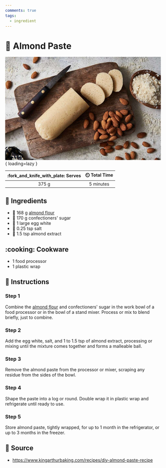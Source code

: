 ```yaml
---
comments: true
tags:
  - ingredient
---
```

# :chestnut: Almond Paste

![Almond Paste][1]{ loading=lazy }

| :fork_and_knife_with_plate: Serves | :timer_clock: Total Time |
|:----------------------------------:|:-----------------------: |
| 375 g | 5 minutes |

## :salt: Ingredients

- :ear_of_rice: 168 g [almond flour][2]
- :candy: 170 g confectioners' sugar
- :egg: 1 large egg white
- :salt: 0.25 tsp salt
- :chestnut: 1.5 tsp almond extract

## :cooking: Cookware

- 1 food processor
- 1 plastic wrap

## :pencil: Instructions

### Step 1

Combine the [almond flour][2] and confectioners' sugar in the work bowl of a food processor or in the bowl of a stand
mixer. Process or mix to blend briefly, just to combine.

### Step 2

Add the egg white, salt, and 1 to 1.5 tsp of almond extract, processing or mixing until the mixture comes together and
forms a malleable ball.

### Step 3

Remove the almond paste from the processor or mixer, scraping any residue from the sides of the bowl.

### Step 4

Shape the paste into a log or round. Double wrap it in plastic wrap and refrigerate until ready to use.

### Step 5

Store almond paste, tightly wrapped, for up to 1 month in the refrigerator, or up to 3 months in the freezer.

## :link: Source

- <https://www.kingarthurbaking.com/recipes/diy-almond-paste-recipe>

[1]: <../assets/images/almond-paste.jpg>
[2]: <./almond-flour.md>
